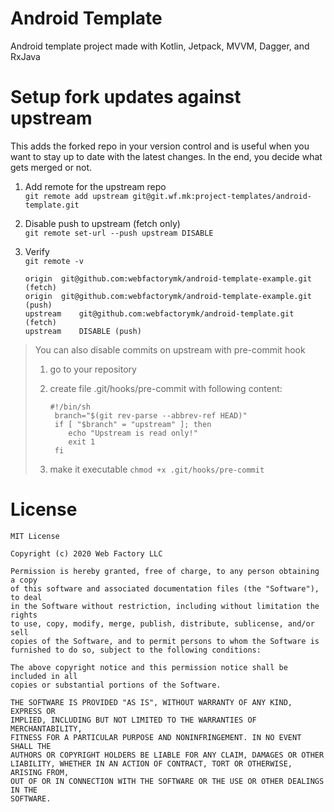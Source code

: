 # Android Template
Android template project made with Kotlin, Jetpack, MVVM, Dagger, and RxJava

# Setup fork updates against upstream
This adds the forked repo in your version control and is useful when you want to stay up to date with the latest changes. In the end, you decide what gets merged or not.

1. Add remote for the upstream repo
<br> `git remote add upstream git@git.wf.mk:project-templates/android-template.git`

2. Disable push to upstream (fetch only)
<br> `git remote set-url --push upstream DISABLE`

3. Verify
<br> `git remote -v`

    ```
    origin	git@github.com:webfactorymk/android-template-example.git (fetch)
    origin	git@github.com:webfactorymk/android-template-example.git (push)
    upstream	git@github.com:webfactorymk/android-template.git (fetch)
    upstream	DISABLE (push)
    ```


> You can also disable commits on upstream with pre-commit hook
>
> 1. go to your repository
> 2. create file .git/hooks/pre-commit with following content:
>  
>    ```
>    #!/bin/sh
>     branch="$(git rev-parse --abbrev-ref HEAD)"
>     if [ "$branch" = "upstream" ]; then
>        echo "Upstream is read only!"
>        exit 1
>     fi
>    ```
>    
>3. make it executable
>`chmod +x .git/hooks/pre-commit`
>

# License

    MIT License
    
    Copyright (c) 2020 Web Factory LLC
    
    Permission is hereby granted, free of charge, to any person obtaining a copy
    of this software and associated documentation files (the "Software"), to deal
    in the Software without restriction, including without limitation the rights
    to use, copy, modify, merge, publish, distribute, sublicense, and/or sell
    copies of the Software, and to permit persons to whom the Software is
    furnished to do so, subject to the following conditions:
    
    The above copyright notice and this permission notice shall be included in all
    copies or substantial portions of the Software.
    
    THE SOFTWARE IS PROVIDED "AS IS", WITHOUT WARRANTY OF ANY KIND, EXPRESS OR
    IMPLIED, INCLUDING BUT NOT LIMITED TO THE WARRANTIES OF MERCHANTABILITY,
    FITNESS FOR A PARTICULAR PURPOSE AND NONINFRINGEMENT. IN NO EVENT SHALL THE
    AUTHORS OR COPYRIGHT HOLDERS BE LIABLE FOR ANY CLAIM, DAMAGES OR OTHER
    LIABILITY, WHETHER IN AN ACTION OF CONTRACT, TORT OR OTHERWISE, ARISING FROM,
    OUT OF OR IN CONNECTION WITH THE SOFTWARE OR THE USE OR OTHER DEALINGS IN THE
    SOFTWARE.
